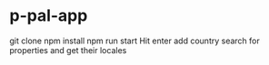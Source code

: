 # p-pal-app
git clone
npm install
npm run start
Hit enter
add country
search for properties and get their locales
